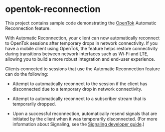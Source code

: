 opentok-reconnection
====================

This project contains sample code demonstrating the [OpenTok](https://tokbox.com/developer/)
Automatic Reconnection feature.

With Automatic Reconnection, your client can now automatically reconnect to OpenTok sessions
after temporary drops in network connectivity. If you have a mobile client using OpenTok, the
feature helps restore connectivity during transitions between network interfaces such as Wi-Fi
and LTE, allowing you to build a more robust integration and end-user experience.

Clients connected to sessions that use the Automatic Reconnection feature can do the following:

* Attempt to automatically reconnect to the session if the client has disconnected due
  to a temporary drop in network connectivity.

* Attempt to automatically reconnect to a subscriber stream that is temporarily dropped.

* Upon a successful reconnection, automatically resend signals that are initiated
  by the client when it was temporarily disconnected. (For more information about Signaling,
  see the [Signaling developer guide](https://tokbox.com/developer/guides/signaling/js/).)
